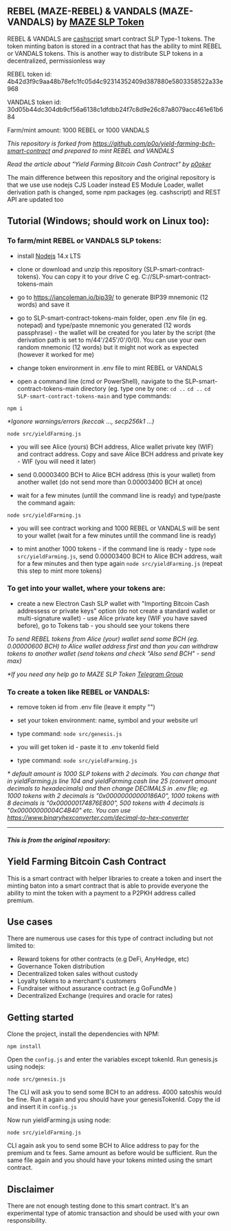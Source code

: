 ## REBEL (MAZE-REBEL) & VANDALS (MAZE-VANDALS) by [MAZE SLP Token](https://mazetoken.github.io)

REBEL & VANDALS are [cashscript](https://cashscript.org/) smart contract SLP Type-1 tokens. The token minting baton is stored in a contract that has the ability to mint REBEL or VANDALS tokens. This is another way to distribute SLP tokens in a decentralized, permissionless way

REBEL token id: 4b42d3f9c9aa48b78efc1fc05d4c92314352409d387880e5803358522a33e968

VANDALS token id: 30d05b44dc304db9cf56a6138c1dfdbb24f7c8d9e26c87a8079acc461e61b684

Farm/mint amount: 1000 REBEL or 1000 VANDALS

_This repository is forked from https://github.com/p0o/yield-farming-bch-smart-contract and prepared to mint REBEL and VANDALS_

_Read the article about "Yield Farming Bitcoin Cash Contract" by [p0oker](https://read.cash/@p0oker/yield-farming-in-bitcoin-cash-a-practical-guide-2eecbc74)_

The main difference between this repository and the original repository is that we use use nodejs CJS Loader instead ES Module Loader, wallet derivation path is changed, some npm packages (eg. cashscript) and REST API are updated too

## Tutorial (Windows; should work on Linux too):

### To farm/mint REBEL or VANDALS SLP tokens:

- install [Nodejs](https://nodejs.org/en/) 14.x LTS

- clone or download and unzip this repository (SLP-smart-contract-tokens). You can copy it to your drive C eg. C://SLP-smart-contract-tokens-main

- go to https://iancoleman.io/bip39/ to generate BIP39 mnemonic (12 words) and save it

- go to SLP-smart-contract-tokens-main folder, open .env file (in eg. notepad) and type/paste mnemonic you generated (12 words passphrase) - the wallet will be created for you later by the script (the derivation path is set to m/44'/245'/0'/0/0). You can use your own random mnemonic (12 words) but it might not work as expected (however it worked for me)

- change token environment in .env file to mint REBEL or VANDALS

- open a command line (cmd or PowerShell), navigate to the SLP-smart-contract-tokens-main directory (eg. type one by one: `cd ..` `cd ..` `cd SLP-smart-contract-tokens-main` and type commands:

`npm i`

_*Igonore warnings/errors (keccak ..., secp256k1 ...)_

`node src/yieldFarming.js`

- you will see Alice (yours) BCH address, Alice wallet private key (WIF) and contract address. Copy and save Alice BCH address and private key - WIF (you will need it later)

- send 0.00003400 BCH to Alice BCH address (this is your wallet) from another wallet (do not send more than 0.00003400 BCH at once)

- wait for a few minutes (untill the command line is ready) and type/paste the command again:

`node src/yieldFarming.js`

- you will see contract working and 1000 REBEL or VANDALS will be sent to your wallet (wait for a few minutes untill the command line is ready)

- to mint another 1000 tokens - if the command line is ready - type `node src/yieldFarming.js`, send 0.00003400 BCH to Alice BCH address, wait for a few minutes and then type again `node src/yieldFarming.js` (repeat this step to mint more tokens)

### To get into your wallet, where your tokens are:

- create a new Electron Cash SLP wallet with "Importing Bitcoin Cash addressess or private keys" option (do not create a standard wallet or multi-signature wallet) - use Alice private key (WIF you have saved before), go to Tokens tab - you should see your tokens there

_To send REBEL tokens from Alice (your) wallet send some BCH (eg. 0.00000600 BCH) to Alice wallet address first and than you can withdraw tokens to another wallet (send tokens and check "Also send BCH" - send max)_

_*If you need any help go to MAZE SLP Token [Telegram Group](https://t.me/mazeslptoken)_

### To create a token like REBEL or VANDALS:

- remove token id from .env file (leave it empty "")

- set your token environment: name, symbol and your website url

- type command: `node src/genesis.js`

- you will get token id - paste it to .env tokenId field

- type command: `node src/yieldFarming.js`

_* default amount is 1000 SLP tokens with 2 decimals. You can change that in yieldFarming.js line 104 and yieldFarming.cash line 25 (convert amount decimals to hexadecimals) and then change DECIMALS in .env file; eg. 1000 tokens with 2 decimals is "0x00000000000186A0", 1000 tokens with 8 decimals is "0x000000174876E800", 500 tokens with 4 decimals is "0x00000000004C4B40" etc. You can use https://www.binaryhexconverter.com/decimal-to-hex-converter_

-----------------------------------------------------------------------------------------

#### _This is from the original repository:_

## Yield Farming Bitcoin Cash Contract

This is a smart contract with helper libraries to create a token and insert the minting baton into a smart contract that is able to provide everyone the ability to mint the token with a payment to a P2PKH address called premium.

## Use cases

There are numerous use cases for this type of contract including but not limited to:

- Reward tokens for other contracts (e.g DeFi, AnyHedge, etc)
- Governance Token distribution
- Decentralized token sales without custody
- Loyalty tokens to a merchant's customers
- Fundraiser without assurance contract (e.g GoFundMe )
- Decentralized Exchange (requires and oracle for rates)

## Getting started

Clone the project, install the dependencies with NPM:

```
npm install
```

Open the `config.js` and enter the variables except tokenId. Run genesis.js using nodejs:

```
node src/genesis.js
```

The CLI will ask you to send some BCH to an address. 4000 satoshis would be fine. Run it again and you should have your genesisTokenId. Copy the id and insert it in `config.js`

Now run yieldFarming.js using node:

```
node src/yieldFarming.js
```

CLI again ask you to send some BCH to Alice address to pay for the premium and tx fees. Same amount as before would be sufficient. Run the same file again and you should have your tokens minted using the smart contract.

## Disclaimer

There are not enough testing done to this smart contract. It's an experimental type of atomic transaction and should be used with your own responsibility.
